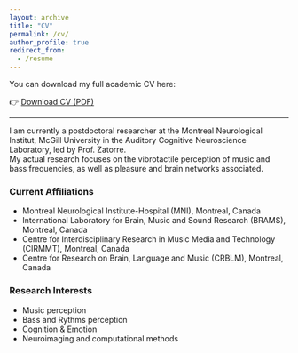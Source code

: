 ```yaml
---
layout: archive
title: "CV"
permalink: /cv/
author_profile: true
redirect_from:
  - /resume
---
```


You can download my full academic CV here:

👉 [Download CV (PDF)](/files/CV_Etienne_Abassi_EN_last.pdf)

---

I am currently a postdoctoral researcher at the Montreal Neurological Institut, McGill University in the Auditory Cognitive Neuroscience Laboratory, led by Prof. Zatorre.  
My actual research focuses on the vibrotactile perception of music and bass frequencies, as well as pleasure and brain networks associated.

### Current Affiliations
- Montreal Neurological Institute-Hospital (MNI), Montreal, Canada  
- International Laboratory for Brain, Music and Sound Research (BRAMS), Montreal, Canada  
- Centre for Interdisciplinary Research in Music Media and Technology (CIRMMT), Montreal, Canada 
- Centre for Research on Brain, Language and Music (CRBLM), Montreal, Canada 

### Research Interests
- Music perception
- Bass and Rythms perception
- Cognition & Emotion
- Neuroimaging and computational methods
